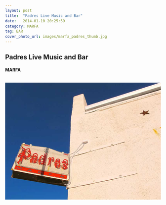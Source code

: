 ```yaml
---
layout: post
title:  "Padres Live Music and Bar"
date:   2014-01-10 20:25:59
category: MARFA
tag: BAR
cover_photo_url: images/marfa_padres_thumb.jpg
---
```


<div class="section-title">
  <h2>Padres Live Music and Bar</h2>
    <h4>MARFA</h4>
    <div class="divider-border"></div>
</div> 
<div class="column small-6">
    <p>
    </p>
<div class="column small-6">
    <img src="/images/marfa_padres_thumb.jpg">
</div>   

